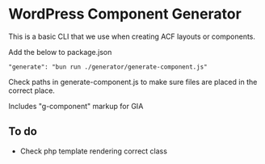 # WordPress Component Generator

This is a basic CLI that we use when creating ACF layouts or components.

Add the below to package.json

    "generate": "bun run ./generator/generate-component.js"

Check paths in generate-component.js to make sure files are placed in the correct place. 

Includes "g-component" markup for GIA

## To do

<ul>
    <li>Check php template rendering correct class</li>
</ul>
